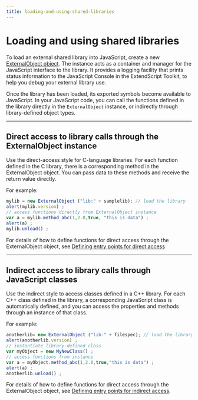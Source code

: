 ```yaml
---
title: loading-and-using-shared-libraries
---
```


# Loading and using shared libraries

To load an external shared library into JavaScript, create a new [ExternalObject object](../externalobject-object). The instance acts as a container and manager for the JavaScript interface to the library. It provides a logging facility that prints status information to the JavaScript Console in the ExtendScript Toolkit, to help you debug your external library use.

Once the library has been loaded, its exported symbols become available to JavaScript. In your JavaScript code, you can call the functions defined in the library directly in the `ExternalObject` instance, or indirectly through library-defined object types.

---

## Direct access to library calls through the ExternalObject instance

Use the direct-access style for C-language libraries. For each function defined in the C library, there is a corresponding method in the ExternalObject object. You can pass data to these methods and receive the return value directly.

For example:

```javascript
mylib = new ExternalObject ("lib:" + samplelib); // load the library
alert(mylib.version) ;
// access functions directly from ExternalObject instance
var a = mylib.method_abc(1,2.0,true, "this is data") ;
alert(a) ;
mylib.unload() ;
```

For details of how to define functions for direct access through the ExternalObject object, see [Defining entry points for direct access](.././defining-entry-points-for-direct-access)

---

## Indirect access to library calls through JavaScript classes

Use the indirect style to access classes defined in a C++ library. For each C++ class defined in the library, a corresponding JavaScript class is automatically defined, and you can access the properties and methods through an instance of that class.

For example:

```javascript
anotherlib= new ExternalObject ("lib:" + filespec); // load the library
alert(anotherlib.version) ;
// instantiate library-defined class
var myObject = new MyNewClass() ;
// access functions from instance
var a = myObject.method_abc(1,2.0,true,"this is data") ;
alert(a) ;
anotherlib.unload() ;
```

For details of how to define functions for direct access through the ExternalObject object, see [Defining entry points for indirect access](.././defining-entry-points-for-indirect-access).
